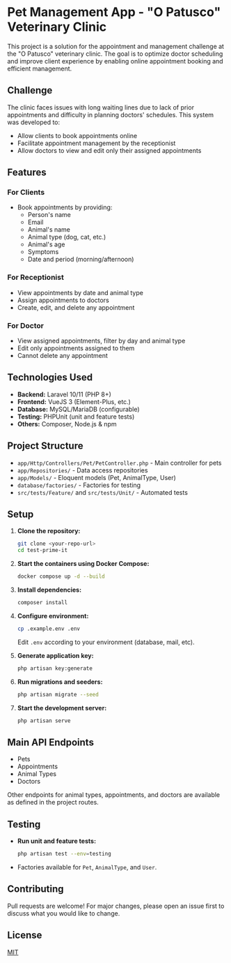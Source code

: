 # Pet Management App - "O Patusco" Veterinary Clinic

This project is a solution for the appointment and management challenge at the "O Patusco" veterinary clinic. The goal is to optimize doctor scheduling and improve client experience by enabling online appointment booking and efficient management.

## Challenge

The clinic faces issues with long waiting lines due to lack of prior appointments and difficulty in planning doctors' schedules. This system was developed to:

- Allow clients to book appointments online
- Facilitate appointment management by the receptionist
- Allow doctors to view and edit only their assigned appointments

## Features

### For Clients
- Book appointments by providing:
  - Person's name
  - Email
  - Animal's name
  - Animal type (dog, cat, etc.)
  - Animal's age
  - Symptoms
  - Date and period (morning/afternoon)

### For Receptionist
- View appointments by date and animal type
- Assign appointments to doctors
- Create, edit, and delete any appointment

### For Doctor
- View assigned appointments, filter by day and animal type
- Edit only appointments assigned to them
- Cannot delete any appointment

## Technologies Used

- **Backend:** Laravel 10/11 (PHP 8+)
- **Frontend:** VueJS 3 (Element-Plus, etc.)
- **Database:** MySQL/MariaDB (configurable)
- **Testing:** PHPUnit (unit and feature tests)
- **Others:** Composer, Node.js & npm

## Project Structure

- `app/Http/Controllers/Pet/PetController.php` - Main controller for pets
- `app/Repositories/` - Data access repositories
- `app/Models/` - Eloquent models (Pet, AnimalType, User)
- `database/factories/` - Factories for testing
- `src/tests/Feature/` and `src/tests/Unit/` - Automated tests

## Setup

1. **Clone the repository:**
    ```bash
    git clone <your-repo-url>
    cd test-prime-it
    ```

2. **Start the containers using Docker Compose:**
    ```bash
    docker compose up -d --build
    ```

3. **Install dependencies:**
    ```bash
    composer install
    ```

4. **Configure environment:**
    ```bash
    cp .example.env .env
    ```
    Edit `.env` according to your environment (database, mail, etc).

5. **Generate application key:**
    ```bash
    php artisan key:generate
    ```

6. **Run migrations and seeders:**
    ```bash
    php artisan migrate --seed
    ```

7. **Start the development server:**
    ```bash
    php artisan serve
    ```

## Main API Endpoints

- Pets
- Appointments
- Animal Types
- Doctors

Other endpoints for animal types, appointments, and doctors are available as defined in the project routes.

## Testing

- **Run unit and feature tests:**
    ```bash
    php artisan test --env=testing
    ```
- Factories available for `Pet`, `AnimalType`, and `User`.

## Contributing

Pull requests are welcome! For major changes, please open an issue first to discuss what you would like to change.

## License

[MIT](LICENSE)
